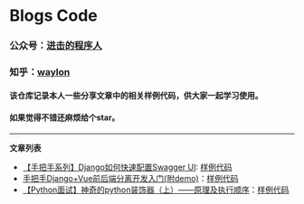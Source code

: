 # Blogs Code
### 公众号：[进击的程序人](https://mp.weixin.qq.com/mp/profile_ext?action=home&__biz=MzIzNjU1NDAwOA==&scene=124)  
### 知乎：[waylon](https://www.zhihu.com/people/Normal-Person)

#### 该仓库记录本人一些分享文章中的相关样例代码，供大家一起学习使用。
#### 如果觉得不错还麻烦给个star。

----
**文章列表**
- [【手把手系列】Django如何快速配置Swagger UI](https://mp.weixin.qq.com/s?__biz=MzIzNjU1NDAwOA==&amp;mid=2247483749&amp;idx=1&amp;sn=21c8eb3df5cff465a1ad079117fda59a&amp;chksm=e8d75312dfa0da04f88677b4e4cfcd5e143ede233dc46c55df6e1195fd9a88839adf30be9653&token=405675829&lang=zh_CN#rd): [样例代码](https://github.com/normal-wls/drf_tools.git)
- [手把手Django+Vue前后端分离开发入门(附demo)](https://mp.weixin.qq.com/s?__biz=MzIzNjU1NDAwOA==&mid=2247483654&idx=1&sn=b47294a213b854c19a9584c55f92ab39&chksm=e8d75371dfa0da67ec18c0ffca58c42c14c07e38e1bfe1a0f49a9d1afbd0726e73f6346774be&token=405675829&lang=zh_CN#rd)：[样例代码](./django_demo_with_frontend_and_backend)
- [【Python面试】神奇的python装饰器（上）——原理及执行顺序](https://mp.weixin.qq.com/s?__biz=MzIzNjU1NDAwOA==&mid=2247483666&idx=1&sn=de02f3972372e68581126aae41217c6c&chksm=e8d75365dfa0da7380a67a84996d84d73d94474eccc972dcf7eb6e2221a4aa7e602a9a554185&token=405675829&lang=zh_CN#rd)：[样例代码](./python_decorator)


